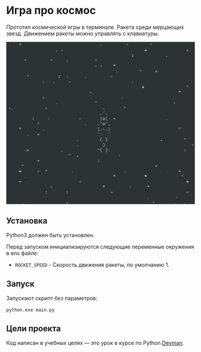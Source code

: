 # Игра про космос

Прототип космической игры в терминале. Ракета среди мерцающих звезд. Движением ракеты можно управлять с клавиатуры.

![Demo](space-demo.gif)

## Установка

Python3 должен быть установлен.

Перед запуском инициализируются следующие переменные окружения в env файле:
- `ROCKET_SPEED` - Скорость движения ракеты, по умолчанию 1.

## Запуск

Запускают скрипт без параметров:


```
python.exe main.py
```

## Цели проекта

Код написан в учебных целях — это урок в курсе по Python [Devman](https://dvmn.org).
